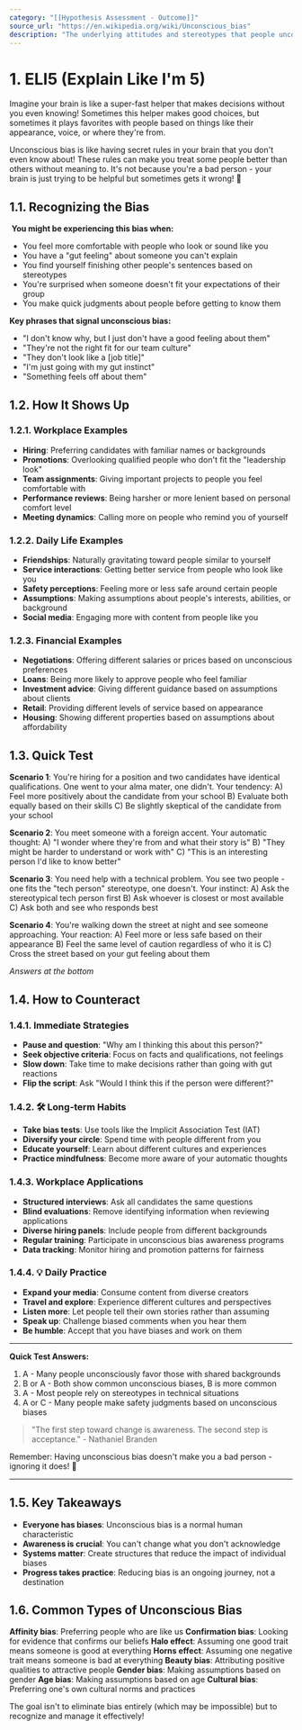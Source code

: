```yaml
---
category: "[[Hypothesis Assessment - Outcome]]"
source_url: "https://en.wikipedia.org/wiki/Unconscious_bias"
description: "The underlying attitudes and stereotypes that people unconsciously attribute to another person or group of people that affect how they understand and engage with them"
---
```


# 1. ELI5 (Explain Like I'm 5)

 Imagine your brain is like a super-fast helper that makes decisions without you even knowing! Sometimes this helper makes good choices, but sometimes it plays favorites with people based on things like their appearance, voice, or where they're from.

Unconscious bias is like having secret rules in your brain that you don't even know about! These rules can make you treat some people better than others without meaning to. It's not because you're a bad person - your brain is just trying to be helpful but sometimes gets it wrong! 🤖

## 1.1. Recognizing the Bias

️ **You might be experiencing this bias when:**

- You feel more comfortable with people who look or sound like you
- You have a "gut feeling" about someone you can't explain
- You find yourself finishing other people's sentences based on stereotypes
- You're surprised when someone doesn't fit your expectations of their group
- You make quick judgments about people before getting to know them

**Key phrases that signal unconscious bias:**
- "I don't know why, but I just don't have a good feeling about them"
- "They're not the right fit for our team culture"
- "They don't look like a [job title]"
- "I'm just going with my gut instinct"
- "Something feels off about them"

## 1.2. How It Shows Up

### 1.2.1. **Workplace Examples**

- **Hiring**: Preferring candidates with familiar names or backgrounds
- **Promotions**: Overlooking qualified people who don't fit the "leadership look"
- **Team assignments**: Giving important projects to people you feel comfortable with
- **Performance reviews**: Being harsher or more lenient based on personal comfort level
- **Meeting dynamics**: Calling more on people who remind you of yourself

### 1.2.2. **Daily Life Examples**

- **Friendships**: Naturally gravitating toward people similar to yourself
- **Service interactions**: Getting better service from people who look like you
- **Safety perceptions**: Feeling more or less safe around certain people
- **Assumptions**: Making assumptions about people's interests, abilities, or background
- **Social media**: Engaging more with content from people like you

### 1.2.3. **Financial Examples**

- **Negotiations**: Offering different salaries or prices based on unconscious preferences
- **Loans**: Being more likely to approve people who feel familiar
- **Investment advice**: Giving different guidance based on assumptions about clients
- **Retail**: Providing different levels of service based on appearance
- **Housing**: Showing different properties based on assumptions about affordability

## 1.3. Quick Test

**Scenario 1**: You're hiring for a position and two candidates have identical qualifications. One went to your alma mater, one didn't. Your tendency:
A) Feel more positively about the candidate from your school
B) Evaluate both equally based on their skills
C) Be slightly skeptical of the candidate from your school

**Scenario 2**: You meet someone with a foreign accent. Your automatic thought:
A) "I wonder where they're from and what their story is"
B) "They might be harder to understand or work with"
C) "This is an interesting person I'd like to know better"

**Scenario 3**: You need help with a technical problem. You see two people - one fits the "tech person" stereotype, one doesn't. Your instinct:
A) Ask the stereotypical tech person first
B) Ask whoever is closest or most available
C) Ask both and see who responds best

**Scenario 4**: You're walking down the street at night and see someone approaching. Your reaction:
A) Feel more or less safe based on their appearance
B) Feel the same level of caution regardless of who it is
C) Cross the street based on your gut feeling about them

*Answers at the bottom*

## 1.4. How to Counteract

### 1.4.1. **Immediate Strategies**

- **Pause and question**: "Why am I thinking this about this person?"
- **Seek objective criteria**: Focus on facts and qualifications, not feelings
- **Slow down**: Take time to make decisions rather than going with gut reactions
- **Flip the script**: Ask "Would I think this if the person were different?"

### 1.4.2. 🛠️ **Long-term Habits**

- **Take bias tests**: Use tools like the Implicit Association Test (IAT)
- **Diversify your circle**: Spend time with people different from you
- **Educate yourself**: Learn about different cultures and experiences
- **Practice mindfulness**: Become more aware of your automatic thoughts

### 1.4.3. **Workplace Applications**

- **Structured interviews**: Ask all candidates the same questions
- **Blind evaluations**: Remove identifying information when reviewing applications
- **Diverse hiring panels**: Include people from different backgrounds
- **Regular training**: Participate in unconscious bias awareness programs
- **Data tracking**: Monitor hiring and promotion patterns for fairness

### 1.4.4. 💡 **Daily Practice**

- **Expand your media**: Consume content from diverse creators
- **Travel and explore**: Experience different cultures and perspectives
- **Listen more**: Let people tell their own stories rather than assuming
- **Speak up**: Challenge biased comments when you hear them
- **Be humble**: Accept that you have biases and work on them

---

**Quick Test Answers:**
1. A - Many people unconsciously favor those with shared backgrounds
2. B or A - Both show common unconscious biases, B is more common
3. A - Most people rely on stereotypes in technical situations
4. A or C - Many people make safety judgments based on unconscious biases

> "The first step toward change is awareness. The second step is acceptance." - Nathaniel Branden

Remember: Having unconscious bias doesn't make you a bad person - ignoring it does! 🌟

---

## 1.5. Key Takeaways

- **Everyone has biases**: Unconscious bias is a normal human characteristic
- **Awareness is crucial**: You can't change what you don't acknowledge
- **Systems matter**: Create structures that reduce the impact of individual biases
- **Progress takes practice**: Reducing bias is an ongoing journey, not a destination

## 1.6. Common Types of Unconscious Bias

**Affinity bias**: Preferring people who are like us
**Confirmation bias**: Looking for evidence that confirms our beliefs
**Halo effect**: Assuming one good trait means someone is good at everything
**Horns effect**: Assuming one negative trait means someone is bad at everything
**Beauty bias**: Attributing positive qualities to attractive people
**Gender bias**: Making assumptions based on gender
**Age bias**: Making assumptions based on age
**Cultural bias**: Preferring one's own cultural norms and practices

The goal isn't to eliminate bias entirely (which may be impossible) but to recognize and manage it effectively!
